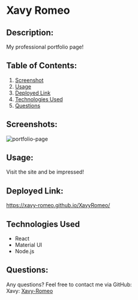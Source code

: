 # Xavy Romeo

## Description:
My professional portfolio page!

## Table of Contents: 
1. [Screenshot](#Screenshot)
2. [Usage](#Usage)
3. [Deployed Link](#Deployed-Link)
4. [Technologies Used](#Technologies-Used)
5. [Questions](#Questions)

## Screenshots:
![portfolio-page](https://user-images.githubusercontent.com/79165884/133873779-af95985b-9d63-411f-b743-12a95b30f235.png)


## Usage:
Visit the site and be impressed! 

## Deployed Link: 
https://xavy-romeo.github.io/XavyRomeo/

## Technologies Used
- React
- Material UI
- Node.js

## Questions: 
Any questions? Feel free to contact me via GitHub:
<br> Xavy: [Xavy-Romeo](https://github.com/Xavy-Romeo)
